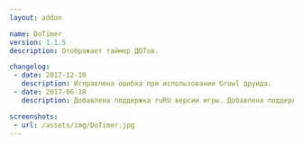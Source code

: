 ```yaml
---
layout: addon

name: DoTimer
version: 1.1.5
description: Отображает таймер ДОТов.

changelog:
 - date: 2017-12-10
   description: Исправлена ошибка при использовании Growl друида.
 - date: 2017-06-18
   description: Добавлена поддержка ruRU версии игры. Добавлена поддержка класса Шаман.

screenshots:
 - url: /assets/img/DoTimer.jpg
---
```


